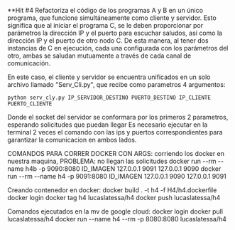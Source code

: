 **Hit #4
Refactoriza el código de los programas A y B en un único programa, que funcione simultáneamente como cliente y servidor. Esto significa que al iniciar el programa C, se le deben proporcionar por parámetros la dirección IP y el puerto para escuchar saludos, así como la dirección IP y el puerto de otro nodo C. De esta manera, al tener dos instancias de C en ejecución, cada una configurada con los parámetros del otro, ambas se saludan mutuamente a través de cada canal de comunicación.

En este caso, el cliente y servidor se encuentra unificados en un solo archivo llamado "Serv_Cli.py", que recibe como parametros 4 argumentos:

    python serv_cly.py IP_SERVIDOR_DESTINO PUERTO_DESTINO IP_CLIENTE PUERTO_CLIENTE

Donde el socket del servidor se conformara por los primeros 2 parametros, esperando solicitudes que puedan llegar
Es necesario ejecutar en la terminal 2 veces el comando con las ips y puertos correspondientes para garantizar la comunicacion en ambos lados.


COMANDOS PARA CORRER DOCKER CON ARGS: corriendo los docker en nuestra maquina,
PROBLEMA: no llegan las solicitudes
docker run --rm --name h4b -p 9090:8080 ID_IMAGEN 127.0.0.1 9091 127.0.0.1 9090
docker run --rm --name h4 -p 9091:8080 ID_IMAGEN 127.0.0.1 9090 127.0.0.1 9091

Creando contenedor en docker:
docker build . -t h4 -f H4/h4.dockerfile
docker login
docker tag h4 lucaslatessa/h4
docker push lucaslatessa/h4

Comandos ejecutados en la mv de google cloud:
docker login
docker pull lucaslatessa/h4
docker run --name h4 --rm -p 8080:8080 lucaslatessa/h4
